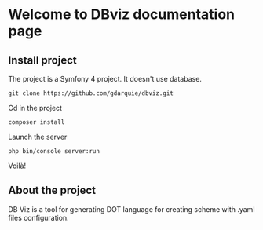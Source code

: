 # Welcome to DBviz documentation page

## Install project

The project is a Symfony 4 project. It doesn't use database.

```
git clone https://github.com/gdarquie/dbviz.git
```

Cd in the project

```
composer install
```

Launch the server

```
php bin/console server:run
```

Voilà!

## About the project

DB Viz is a tool for generating DOT language for creating scheme with .yaml files configuration. 